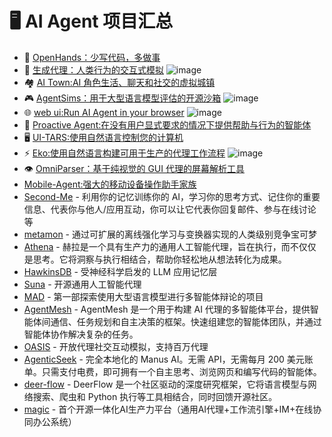 # 🖥️ AI Agent 项目汇总

- 🙌 [OpenHands：少写代码，多做事](https://github.com/All-Hands-AI/OpenHands)
- 🤖 [生成代理：人类行为的交互式模拟](https://github.com/joonspk-research/generative_agents)
  ![image](https://github.com/user-attachments/assets/0691662d-4007-4cf5-83b7-66b2ae4ec4cf)
- 🏘️ [AI Town:AI 角色生活、聊天和社交的虚拟城镇](https://github.com/a16z-infra/ai-town)
- 🎮 [AgentSims：用于大型语言模型评估的开源沙箱](https://github.com/py499372727/AgentSims.git)
  ![image](https://github.com/user-attachments/assets/342fa9d3-587f-4292-b2de-3510f7bc313a)
- 🌐 [web ui:Run AI Agent in your browser](https://github.com/browser-use/web-ui)
  ![image](https://github.com/user-attachments/assets/c14482cb-ed3d-49c0-a645-fd731061f069)
- 🤝 [Proactive Agent:在没有用户显式要求的情况下提供帮助与行为的智能体](https://github.com/thunlp/ProactiveAgent/tree/main)
- 🖥️ [UI-TARS:使用自然语言控制您的计算机](https://github.com/bytedance/UI-TARS-desktop)
- ⚡ [Eko:使用自然语言构建可用于生产的代理工作流程](https://github.com/FellouAI/eko?tab=readme-ov-file)
  ![image](https://github.com/user-attachments/assets/01590087-a6f7-40e1-befa-822eee71e8f0)
- 👁️ [OmniParser：基于纯视觉的 GUI 代理的屏幕解析工具](https://github.com/microsoft/OmniParser.git)
- [Mobile-Agent:强大的移动设备操作助手家族](https://github.com/X-PLUG/MobileAgent.git)
- [Second-Me](https://github.com/mindverse/Second-Me.git) - 利用你的记忆训练你的 AI，学习你的思考方式、记住你的重要信息、代表你与他人/应用互动，你可以让它代表你回复邮件、参与在线讨论等
- [metamon](https://metamon.tech/) - 通过可扩展的离线强化学习与变换器实现的人类级别竞争宝可梦
- [Athena](https://github.com/Athena-AI-Lab/athena-core.git) -  赫拉是一个具有生产力的通用人工智能代理，旨在执行，而不仅仅是思考。它将洞察与执行相结合，帮助你轻松地从想法转化为成果。
- [HawkinsDB](https://github.com/harishsg993010/HawkinsDB.git) - 受神经科学启发的 LLM 应用记忆层
- [Suna](https://github.com/kortix-ai/suna.git) -  开源通用人工智能代理
- [MAD](https://github.com/Skytliang/Multi-Agents-Debate.git) - 第一部探索使用大型语言模型进行多智能体辩论的项目
- [AgentMesh](https://github.com/MinimalFuture/AgentMesh.git) - AgentMesh 是一个用于构建 AI 代理的多智能体平台，提供智能体间通信、任务规划和自主决策的框架。快速组建您的智能体团队，并通过智能体协作解决复杂的任务。
- [OASIS](https://oasis.camel-ai.org/) - 开放代理社交互动模拟，支持百万代理
- [AgenticSeek](https://github.com/Fosowl/agenticSeek.git) - 完全本地化的 Manus AI。无需 API，无需每月 200 美元账单。只需支付电费，即可拥有一个自主思考、浏览网页和编写代码的智能体。
- [deer-flow](https://github.com/bytedance/deer-flow.git) - DeerFlow 是一个社区驱动的深度研究框架，它将语言模型与网络搜索、爬虫和 Python 执行等工具相结合，同时回馈开源社区。
- [magic](https://github.com/dtyq/magic.git) - 首个开源一体化AI生产力平台（通用AI代理+工作流引擎+IM+在线协同办公系统）
